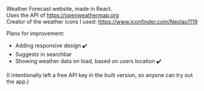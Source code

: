 Weather Forecast website, made in React. <br/>
Uses the API of https://openweathermap.org <br/>
Creator of the weather icons I used: https://www.iconfinder.com/Neolau1119 <br/>

Plans for improvement:

- Adding responsive design ✔️
- Suggests in searchbar
- Showing weather data on load, based on users location ✔️

(I intentionally left a free API key in the built version, so anyone can try out the app.)

